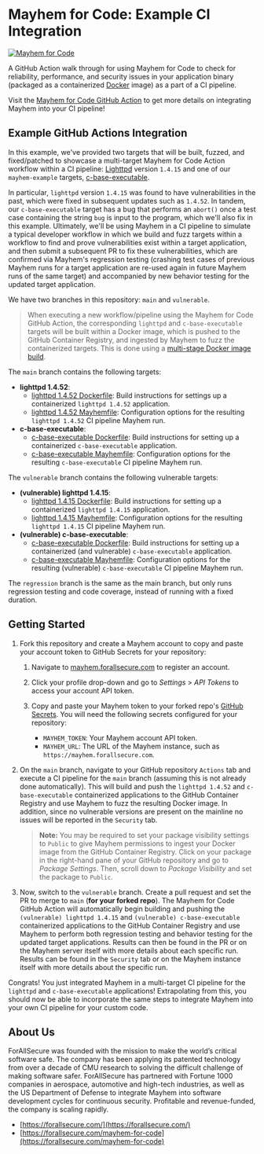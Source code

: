 # Mayhem for Code: Example CI Integration

[![Mayhem for Code](https://drive.google.com/uc?export=view&id=1JXEbfCDMMwwnDaOgs5-XlPWQwZR93fv4)](http://mayhem.forallsecure.com/)

A GitHub Action walk through for using Mayhem for Code to check for reliability, performance, and security issues in your application binary (packaged as a containerized [Docker](https://docs.docker.com/get-started/overview/) image) as a part of a CI pipeline.

Visit the [Mayhem for Code GitHub Action](https://github.com/ForAllSecure/mcode-action/) to get more details on integrating Mayhem into your CI pipeline!

## Example GitHub Actions Integration

In this example, we've provided two targets that will be built, fuzzed, and fixed/patched to showcase a multi-target Mayhem for Code Action workflow within a CI pipeline: [Lighttpd](https://www.lighttpd.net/) version `1.4.15` and one of our `mayhem-example` targets, [c-base-executable](https://github.com/ForAllSecure/mayhem-examples/tree/main/c/base-executable/c-base-executable).

In particular, `lighttpd` version `1.4.15` was found to have vulnerabilities in the past, which were fixed in subsequent updates such as `1.4.52`. In tandem, our `c-base-executable` target has a bug that performs an `abort()` once a test case containing the string `bug` is input to the program, which we'll also fix in this example. Ultimately, we'll be using Mayhem in a CI pipeline to simulate a typical developer workflow in which we build and fuzz targets within a workflow to find and prove vulnerabilities exist within a target application, and then submit a subsequent PR to fix these vulnerabilities, which are confirmed via Mayhem's regression testing (crashing test cases of previous Mayhem runs for a target application are re-used again in future Mayhem runs of the same target) and accompanied by new behavior testing for the updated target application.

We have two branches in this repository: `main` and `vulnerable`.

> When executing a new workflow/pipeline using the Mayhem for Code GitHub Action, the corresponding `lighttpd` and `c-base-executable` targets will be built within a Docker image, which is pushed to the GitHub Container Registry, and ingested by Mayhem to fuzz the containerized targets. This is done using a [multi-stage Docker image build](https://docs.docker.com/build/building/multi-stage/).

The `main` branch contains the following targets:

* **lighttpd 1.4.52**:
    * [lighttpd 1.4.52 Dockerfile](https://github.com/ForAllSecure/mcode-action-examples/blob/main/mayhem/Dockerfile): Build instructions for settings up a containerized `lighttpd 1.4.52` application.
    * [lighttpd 1.4.52 Mayhemfile](https://github.com/ForAllSecure/mcode-action-examples/blob/main/mayhem/Mayhemfile.lighttpd): Configuration options for the resulting `lighttpd 1.4.52` CI pipeline Mayhem run.
* **c-base-executable**:
    * [c-base-executable Dockerfile](https://github.com/ForAllSecure/mcode-action-examples/blob/main/mayhem/Dockerfile): Build instructions for setting up a containerized `c-base-executable` application.
    * [c-base-executable Mayhemfile](https://github.com/ForAllSecure/mcode-action-examples/blob/main/mayhem/Mayhemfile.mayhemit): Configuration options for the resulting `c-base-executable` CI pipeline Mayhem run.

The `vulnerable` branch contains the following vulnerable targets:

* **(vulnerable) lighttpd 1.4.15**:
    * [lighttpd 1.4.15 Dockerfile](https://github.com/ForAllSecure/mcode-action-examples/blob/vulnerable/mayhem/Dockerfile): Build instructions for setting up a containerized `lighttpd 1.4.15` application.
    * [lighttpd 1.4.15 Mayhemfile](https://github.com/ForAllSecure/mcode-action-examples/blob/vulnerable/mayhem/Mayhemfile.lighttpd): Configuration options for the resulting `lighttpd 1.4.15` CI pipeline Mayhem run.
* **(vulnerable) c-base-executable**:
    * [c-base-executable Dockerfile](https://github.com/ForAllSecure/mcode-action-examples/blob/vulnerable/mayhem/Dockerfile): Build instructions for setting up a containerized (and vulnerable) `c-base-executable` application.
    * [c-base-executable Mayhemfile](https://github.com/ForAllSecure/mcode-action-examples/blob/vulnerable/mayhem/Mayhemfile.mayhemit): Configuration options for the resulting (vulnerable) `c-base-executable` CI pipeline Mayhem run.

The `regression` branch is the same as the main branch, but only runs regression testing and code coverage, instead of running with a fixed duration.

## Getting Started

1. Fork this repository and create a Mayhem account to copy and paste your account token to GitHub Secrets for your repository:

    1. Navigate to [mayhem.forallsecure.com](https://mayhem.forallsecure.com/) to register an account.

    2. Click your profile drop-down and go to *Settings* > *API Tokens* to access your account API token.

    3. Copy and paste your Mayhem token to your forked repo's [GitHub Secrets](https://docs.github.com/en/actions/security-guides/encrypted-secrets#creating-encrypted-secrets-for-an-organization). You will need the following secrets configured for your repository:

        * `MAYHEM_TOKEN`: Your Mayhem account API token.
        * `MAYHEM_URL`: The URL of the Mayhem instance, such as `https://mayhem.forallsecure.com`.

2. On the `main` branch, navigate to your GitHub repository `Actions` tab and execute a CI pipeline for the `main` branch (assuming this is not already done automatically). This will build and push the `lighttpd 1.4.52` and `c-base-executable` containerized applications to the GitHub Container Registry and use Mayhem to fuzz the resulting Docker image. In addition, since no vulnerable versions are present on the mainline no issues will be reported in the `Security` tab.

    > **Note:** You may be required to set your package visibility settings to `Public` to give Mayhem permissions to ingest your Docker image from the GitHub Container Registry. Click on your package in the right-hand pane of your GitHub repository and go to *Package Settings*. Then, scroll down to *Package Visibility* and set the package to `Public`.

3. Now, switch to the `vulnerable` branch. Create a pull request and set the PR to merge to `main` (**for your forked repo**). The Mayhem for Code GitHub Action will automatically begin building and pushing the `(vulnerable) lighttpd 1.4.15` and `(vulnerable) c-base-executable` containerized applications to the GitHub Container Registry and use Mayhem to perform both regression testing and behavior testing for the updated target applications. Results can then be found in the PR or on the Mayhem server itself with more details about each specific run. Results can be found in the `Security` tab or on the Mayhem instance itself with more details about the specific run.

Congrats! You just integrated Mayhem in a multi-target CI pipeline for the `lighttpd` and `c-base-executable` applications! Extrapolating from this, you should now be able to incorporate the same steps to integrate Mayhem into your own CI pipeline for your custom code.

## About Us

ForAllSecure was founded with the mission to make the world’s critical software safe. The company has been applying its patented technology from over a decade of CMU research to solving the difficult challenge of making software safer. ForAllSecure has partnered with Fortune 1000 companies in aerospace, automotive and high-tech industries, as well as the US Department of Defense to integrate Mayhem into software development cycles for continuous security. Profitable and revenue-funded, the company is scaling rapidly.

* [https://forallsecure.com/](https://forallsecure.com/)
* [https://forallsecure.com/mayhem-for-code](https://forallsecure.com/mayhem-for-code)
